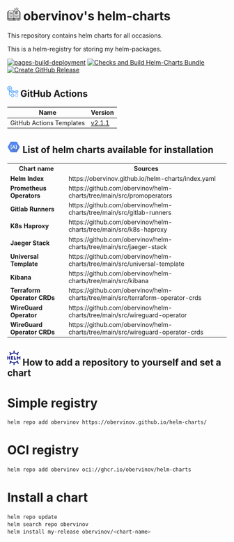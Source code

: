 # <img src="https://github.com/obervinov/content/blob/main/ico/1945958.png" width="30">  obervinov's helm-charts
This repository contains helm charts for all occasions.

This is a helm-registry for storing my helm-packages.

[![pages-build-deployment](https://github.com/obervinov/helm-charts/actions/workflows/pages/pages-build-deployment/badge.svg)](https://github.com/obervinov/helm-charts/actions/workflows/pages/pages-build-deployment) [![Checks and Build Helm-Charts Bundle](https://github.com/obervinov/helm-charts/actions/workflows/pr.yaml/badge.svg)](https://github.com/obervinov/helm-charts/actions/workflows/pr.yaml) [![Create GitHub Release](https://github.com/obervinov/helm-charts/actions/workflows/release.yaml/badge.svg)](https://github.com/obervinov/helm-charts/actions/workflows/release.yaml)

## <img src="https://github.com/obervinov/_templates/blob/main/icons/github-actions.png" width="25" title="github-actions"> GitHub Actions
| Name  | Version |
| ------------------------ | ----------- |
| GitHub Actions Templates | [v2.1.1](https://github.com/obervinov/_templates/tree/v2.1.1) |

## <img src="https://github.com/obervinov/content/blob/main/ico/helm_registry.png" width="30"> List of helm charts available for installation
<table>
  <tr>
    <th>Chart name</th>
    <th>Sources</th>
  </tr>
  <tr>
    <td><b>Helm Index</b></td>
    <td>https://obervinov.github.io/helm-charts/index.yaml</td>
  </tr>
  <tr>
    <td><b>Prometheus Operators</b></td>
    <td>https://github.com/obervinov/helm-charts/tree/main/src/promoperators</td>
  </tr>
  <tr>
    <td><b>Gitlab Runners</b></td>
    <td>https://github.com/obervinov/helm-charts/tree/main/src/gitlab-runners</td>
  </tr>
  <tr>
    <td><b>K8s Haproxy</b></td>
    <td>https://github.com/obervinov/helm-charts/tree/main/src/k8s-haproxy</td>
  </tr>
  <tr>
    <td><b>Jaeger Stack</b></td>
    <td>https://github.com/obervinov/helm-charts/tree/main/src/jaeger-stack</td>
  </tr>
  <tr>
    <td><b>Universal Template</b></td>
    <td>https://github.com/obervinov/helm-charts/tree/main/src/universal-template</td>
  </tr>
  <tr>
    <td><b>Kibana</b></td>
    <td>https://github.com/obervinov/helm-charts/tree/main/src/kibana</td>
  </tr>
  <tr>
    <td><b>Terraform Operator CRDs</b></td>
    <td>https://github.com/obervinov/helm-charts/tree/main/src/terraform-operator-crds</td>
  </tr>
  <tr>
    <td><b>WireGuard Operator</b></td>
    <td>https://github.com/obervinov/helm-charts/tree/main/src/wireguard-operator</td>
  </tr>
  <tr>
    <td><b>WireGuard Operator CRDs</b></td>
    <td>https://github.com/obervinov/helm-charts/tree/main/src/wireguard-operator-crds</td>
  </tr>
</table>

## <img src="https://github.com/obervinov/content/blob/main/ico/helm.svg" width="30"> How to add a repository to yourself and set a chart
# Simple registry
```sh
helm repo add obervinov https://obervinov.github.io/helm-charts/
```

# OCI registry
```sh
helm repo add obervinov oci://ghcr.io/obervinov/helm-charts
```

# Install a chart
```sh
helm repo update
helm search repo obervinov
helm install my-release obervinov/<chart-name>
```